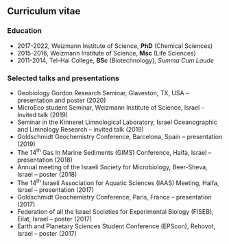 ## Curriculum vitae

### Education
- 2017-2022, Weizmann Institute of Science, **PhD** (Chemical Sciences)
- 2015-2016, Weizmann Institute of Science, **Msc** (Life Sciences)
- 2011-2014, Tel-Hai College, **BSc** (Biotechnology), *Summa Cum Laude*

### Selected talks and presentations
- Geobiology Gordon Research Seminar, Glaveston, TX, USA – presentation and poster (2020)
- MicroEco student Seminar, Weizmann Institute of Science, Israel – Invited talk (2019)
- Seminar in the Kinneret Limnological Laboratory, Israel Oceanographic and Limnology Research – invited talk (2019)
- Goldschmidt Geochemistry Conference, Barcelona, Spain – presentation (2019)
- The 14<sup>th</sup> Gas In Marine Sediments (GIMS) Conference, Haifa, Israel – presentation (2018)
- Annual meeting of the Israeli Society for Microbiology, Beer-Sheva, Israel – poster (2018)
- The 14<sup>th</sup> Israeli Association for Aquatic Sciences (IAAS) Meeting, Haifa, Israel – presentation (2017) 
- Goldschmidt Geochemistry Conference, Paris, France – presentation (2017)
- Federation of all the Israel Societies for Experimental Biology (FISEB), Eilat, Israel – poster (2017)
- Earth and Planetary Sciences Student Conference (EPScon), Rehovot, Israel – poster (2017)

